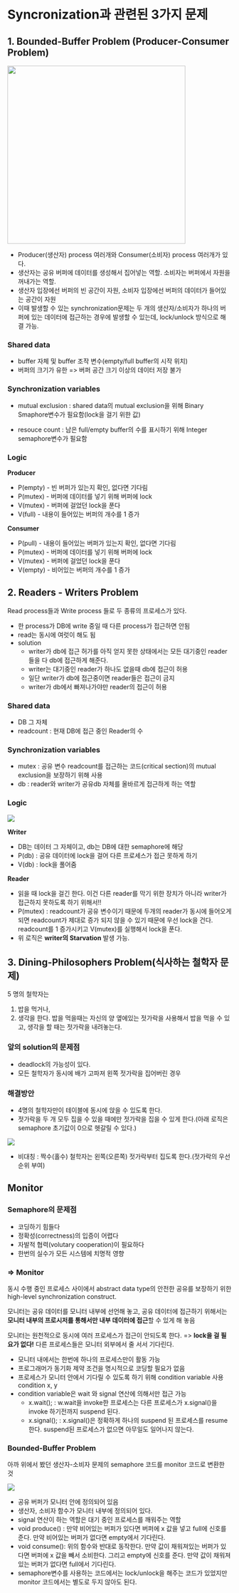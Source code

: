 # Syncronization과 관련된 3가지 문제

## 1. Bounded-Buffer Problem (Producer-Consumer Problem)
<img src="./resource/boundbuffer.png" height="400px"/>

- Producer(생산자) process 여러개와 Consumer(소비자) process 여러개가 있다.
- 생산자는 공유 버퍼에 데이터를 생성해서 집어넣는 역할. 소비자는 버퍼에서 자원을 꺼내가는 역할.
- 생산자 입장에선 버퍼의 빈 공간이 자원, 소비자 입장에선 버퍼의 데이터가 들어있는 공간이 자원
- 이때 발생할 수 있는 synchronization문제는 두 개의 생산자/소비자가 하나의 버퍼에 있는 데이터에 접근하는 경우에 발생할 수 있는데, lock/unlock 방식으로 해결 가능.
### Shared data
-  buffer 자체 및 buffer 조작 변수(empty/full buffer의 시작 위치)
- 버퍼의 크기가 유한 => 버퍼 공간 크기 이상의 데이터 저장 불가

### Synchronization variables
- mutual exclusion : shared data의 mutual exclusion을 위해 Binary Smaphore변수가 필요함(lock을 걸기 위한 값)

- resouce count : 남은 full/empty buffer의 수를 표시하기 위해 Integer semaphore변수가 필요함
### Logic
**Producer**
- P(empty) - 빈 버퍼가 있는지 확인, 없다면 기다림
- P(mutex) - 버퍼에 데이터를 넣기 위해 버퍼에 lock
- V(mutex) - 버퍼에 걸었던 lock을 푼다
- V(full) - 내용이 들어있는 버퍼의 개수를 1 증가

**Consumer**
- P(pull) - 내용이 들어있는 버퍼가 있는지 확인, 없다면 기다림
- P(mutex) - 버퍼에 데이터를 넣기 위해 버퍼에 lock
- V(mutex) - 버퍼에 걸었던 lock을 푼다
- V(empty) - 비어있는 버퍼의 개수를 1 증가

## 2. Readers - Writers Problem
Read process들과 Write process 들로 두 종류의 프로세스가 있다.   

- 한 process가 DB에 write 중일 때 다른 process가 접근하면 안됨
- read는 동시에 여럿이 해도 됨
- solution
	- writer가 db에 접근 허가를 아직 얻지 못한 상태에서는 모든 대기중인 reader들을 다 db에 접근하게 해준다.
	- writer는 대기중인 reader가 하나도 없을때 db에 접근이 허용
	- 일단 writer가 db에 접근중이면 reader들은 접근이 금지
	- writer가 db에서 빠져나가야만 reader의 접근이 허용
### Shared data
- DB  그 자체
- readcount : 현재 DB에 접근 중인 Reader의 수
###  Synchronization variables
- mutex : 공유 변수 readcount를 접근하는 코드(critical section)의 mutual exclusion을 보장하기 위해 사용
- db : reader와 writer가 공유db 자체를 올바르게 접근하게 하는 역할

### Logic
<img src="./resource/writer-readercode.png"/>

**Writer**
- DB는 데이터 그 자체이고, db는 DB에 대한 semaphore에 해당
- P(db) : 공유 데이터에 lock을 걸어 다른 프로세스가 접근 못하게 하기
- V(db) : lock을 풀어줌

**Reader**
- 읽을 때 lock을 걸긴 한다. 이건 다른 reader를 막기 위한 장치가 아니라 writer가 접근하지 못하도록 하기 위해서!!
- P(mutex) : readcount가 공유 변수이기 때문에 두개의 reader가 동시에 들어오게 되면 readcount가 제대로 증가 되지 않을 수 있기 때문에 우선 lock을 건다. readcount를 1 증가시키고 V(mutex)를 실행해서 lock을 푼다.
- 위 로직은  **writer의 Starvation** 발생 가능.
## 3. Dining-Philosophers Problem(식사하는 철학자 문제)
5 명의 철학자는
1. 밥을 먹거나,
2. 생각을 한다.
밥을 먹을때는 자신의 양 옆에있는 젓가락을 사용해서 밥을 먹을 수 있고, 생각을 할 때는 젓가락을 내려놓는다.

### 앞의 solution의 문제점
- deadlock의 가능성이 있다.
- 모든 철학자가 동시에 배가 고파져 왼쪽 젓가락을 집어버린 경우
### 해결방안
- 4명의 철학자만이 테이블에 동시에 앉을 수 있도록 한다.
- 젓가락을 두 개 모두 집을 수 있을 때에만 젓가락을 집을 수 있게 한다.(아래 로직은 semaphore 초기값이 0으로 헷갈릴 수 있다.)
<img src="./resource/philosophers problem.png"/>

- 비대칭 : 짝수(홀수) 철학자는 왼쪽(오른쪽) 젓가락부터 집도록 한다.(젓가락의 우선순위 부여)
##  Monitor
### Semaphore의 문제점
- 코딩하기 힘들다
- 정확성(correctness)의 입증이 어렵다
- 자발적 협력(volutary cooperation)이 필요하다
- 한번의 실수가 모든 시스템에 치명적 영향
### => **Monitor**
동시 수행 중인 프로세스 사이에서 abstract data type의 안전한 공유를 보장하기 위한 high-level synchronization construct.

모니터는 공유 데이터를 모니터 내부에 선언해 놓고,
공유 데이터에 접근하기 위해서는 **모니터 내부의 프로시저를 통해서만 내부 데이터에 접근**할 수 있게 해 놓음

모니터는 원천적으로 동시에 여러 프로세스가 접근이 안되도록 한다.
=> **lock을 걸 필요가 없다!**  다른 프로세스들은 모니터 외부에서 줄 서서 기다린다.

- 모니터 내에서는 한번에 하나의 프로세스만이 활동 가능
- 프로그래머가 동기화 제약 조건을 명시적으로 코딩할 필요가 없음
- 프로세스가 모니터 안에서 기다릴 수 있도록 하기 위해 condition variable 사용 condition x, y
- condition variable은 wait 와 signal 연산에 의해서만 접근 가능
	- x.wait(); : w.wait을 invoke한 프로세스는 다른 프로세스가 x.signal()을 invoke 하기전까지 suspend 된다.
  - x.signal(); : x.signal()은 정확하게 하나의 suspend 된 프로세스를 resume 한다. suspend된 프로세스가 없으면 아무일도 일어나지 않는다.

### Bounded-Buffer Problem
아까 위에서 봤던 생산자-소비자 문제의 semaphore 코드를 monitor 코드로 변환한 것

<img src="./resource/monitor.png"/>

- 공유 버퍼가 모니터 안에 정의되어 있음
- 생산자, 소비자 함수가 모니터 내부에 정의되어 있다.
- signal 연산이 하는 역할은 대기 중인 프로세스를 깨워주는 역할
- void produce() : 만약 비어있는 버퍼가 있다면 버퍼에 x 값을 넣고 full에 신호를 준다. 
만약 비어있는 버퍼가 없다면 empty에서 기다린다.
- void consume(): 위의 함수와 반대로 동작한다.
	만약 값이 채워져있는 버퍼가 있다면 버퍼에 x 값을 빼서 소비한다. 	그리고 empty에 신호를 준다.
만약 값이 채워져있는 버퍼가 없다면 full에서 기다린다.
- semaphore변수를 사용하는 코드에서는 lock/unlock을 해주는 코드가 있었지만 monitor 코드에서는 별도로 두지 않아도 된다.
